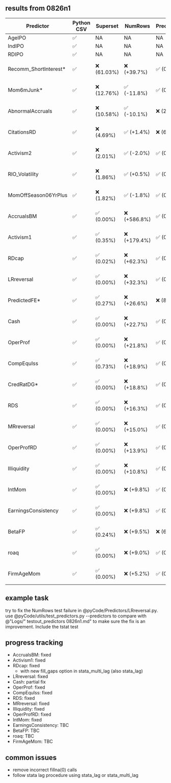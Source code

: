 ## results from 0826n1

| Predictor                 | Python CSV | Superset   | NumRows       | Precision1   | Precision2              | T-stat     |
|---------------------------|------------|------------|---------------|--------------|-------------------------|------------|
| AgeIPO                    | ✅         | NA        | NA          | NA           | NA                      | NA         |
| IndIPO                    | ✅         | NA        | NA          | NA           | NA                      | NA         |
| RDIPO                     | ✅         | NA        | NA          | NA           | NA                      | NA         |
| Recomm_ShortInterest*     | ✅         | ❌ (61.03%) | ❌ (+39.7%)  | ✅ (0.0%)     | ✅ (99.9th diff 0.0E+00) | ❌ (-2.82)  |
| Mom6mJunk*                | ✅         | ❌ (12.76%) | ✅ (-11.8%)  | ✅ (0.0%)     | ✅ (99.9th diff 2.6E-07) | ✅ (+0.11)  |
| AbnormalAccruals          | ✅         | ❌ (10.58%) | ✅ (-10.1%)  | ❌ (29.3%)    | ❌ (99.9th diff 9.7E-01) | ✅ (-0.19)  |
| CitationsRD               | ✅         | ❌ (4.69%) | ✅ (+1.4%)   | ❌ (6.2%)     | ❌ (99.9th diff 2.4E+00) | ❌ (+0.53)  |
| Activism2                 | ✅         | ❌ (2.01%) | ✅ (-2.0%)   | ✅ (0.0%)     | ✅ (99.9th diff 2.4E-07) | ✅ (-0.11)  |
| RIO_Volatility            | ✅         | ❌ (1.86%) | ✅ (+0.5%)   | ✅ (0.1%)     | ❌ (99.9th diff 7.5E-01) | ✅ (-0.10)  |
| MomOffSeason06YrPlus      | ✅         | ❌ (1.82%) | ✅ (-1.8%)   | ✅ (0.5%)     | ❌ (99.9th diff 1.7E+00) | ❌ (+0.43)  |
| AccrualsBM                | ✅         | ✅ (0.00%) | ❌ (+586.8%) | ✅ (0.0%)     | ✅ (99.9th diff 0.0E+00) | ❌ (+0.43)  |
| Activism1                 | ✅         | ✅ (0.35%) | ❌ (+179.4%) | ✅ (0.0%)     | ✅ (99.9th diff 0.0E+00) | ✅ (-0.10)  |
| RDcap                     | ✅         | ✅ (0.02%) | ❌ (+62.3%)  | ✅ (0.5%)     | ❌ (99.9th diff 1.9E-01) | ✅ (+0.15)  |
| LRreversal                | ✅         | ✅ (0.00%) | ❌ (+32.3%)  | ✅ (0.1%)     | ✅ (99.9th diff 3.6E-02) | ❌ (+0.30)  |
| PredictedFE*              | ✅         | ✅ (0.27%) | ❌ (+26.6%)  | ❌ (85.3%)    | ❌ (99.9th diff 3.1E-01) | ❌ (+0.55)  |
| Cash                      | ✅         | ✅ (0.00%) | ❌ (+22.7%)  | ✅ (0.1%)     | ✅ (99.9th diff 1.6E-07) | ✅ (-0.17)  |
| OperProf                  | ✅         | ✅ (0.00%) | ❌ (+21.8%)  | ✅ (0.0%)     | ✅ (99.9th diff 7.2E-08) | ❌ (-0.23)  |
| CompEquIss                | ✅         | ✅ (0.73%) | ❌ (+18.9%)  | ✅ (0.0%)     | ✅ (99.9th diff 2.1E-06) | ❌ (+2.85)  |
| CredRatDG*                | ✅         | ✅ (0.00%) | ❌ (+18.8%)  | ✅ (0.3%)     | ❌ (99.9th diff 6.6E+00) | ❌ (-0.42)  |
| RDS                       | ✅         | ✅ (0.00%) | ❌ (+16.3%)  | ✅ (0.0%)     | ✅ (99.9th diff 8.7E-08) | ✅ (+0.12)  |
| MRreversal                | ✅         | ✅ (0.00%) | ❌ (+15.0%)  | ✅ (0.0%)     | ✅ (99.9th diff 2.7E-07) | ✅ (-0.11)  |
| OperProfRD                | ✅         | ✅ (0.00%) | ❌ (+13.9%)  | ✅ (0.0%)     | ✅ (99.9th diff 2.9E-07) | ❌ (+0.63)  |
| Illiquidity               | ✅         | ✅ (0.00%) | ❌ (+10.8%)  | ✅ (0.0%)     | ✅ (99.9th diff 1.3E-07) | ❌ (+1.10)  |
| IntMom                    | ✅         | ✅ (0.00%) | ❌ (+9.8%)   | ✅ (0.0%)     | ✅ (99.9th diff 2.7E-07) | ✅ (-0.14)  |
| EarningsConsistency       | ✅         | ✅ (0.00%) | ❌ (+9.8%)   | ✅ (0.0%)     | ✅ (99.9th diff 3.2E-07) | ❌ (-3.14)  |
| BetaFP                    | ✅         | ✅ (0.24%) | ❌ (+9.5%)   | ❌ (6.3%)     | ❌ (99.9th diff 8.8E-01) | ✅ (-0.15)  |
| roaq                      | ✅         | ✅ (0.00%) | ❌ (+9.0%)   | ✅ (0.0%)     | ✅ (99.9th diff 9.6E-08) | ❌ (-2.48)  |
| FirmAgeMom                | ✅         | ✅ (0.00%) | ❌ (+5.2%)   | ✅ (0.0%)     | ✅ (99.9th diff 2.7E-07) | ✅ (-0.03)  |

## example task 

try to fix the NumRows test failure in @pyCode/Predictors/LRreversal.py. 
use @pyCode/utils/test_predictors.py --predictors to compare 
with @"Logs/" testout_predictors 0826n1.md" to make sure the fix is an improvement. Include the tstat test     

## progress tracking

- AccrualsBM: fixed
- Activism1: fixed
- RDcap: fixed
    - with new fill_gaps option in stata_multi_lag (also stata_lag)
- LRreversal: fixed
- Cash: partial fix
- OperProf: fixed
- CompEquIss: fixed
- RDS: fixed
- MRreversal: fixed
- Illiquidity: fixed
- OperProfRD: fixed
- IntMom: fixed
- EarningsConsistency: TBC
- BetaFP: TBC
- roaq: TBC
- FirmAgeMom: TBC

## common issues
- remove incorrect fillna(0) calls
- follow stata lag procedure using stata_lag or stata_multi_lag